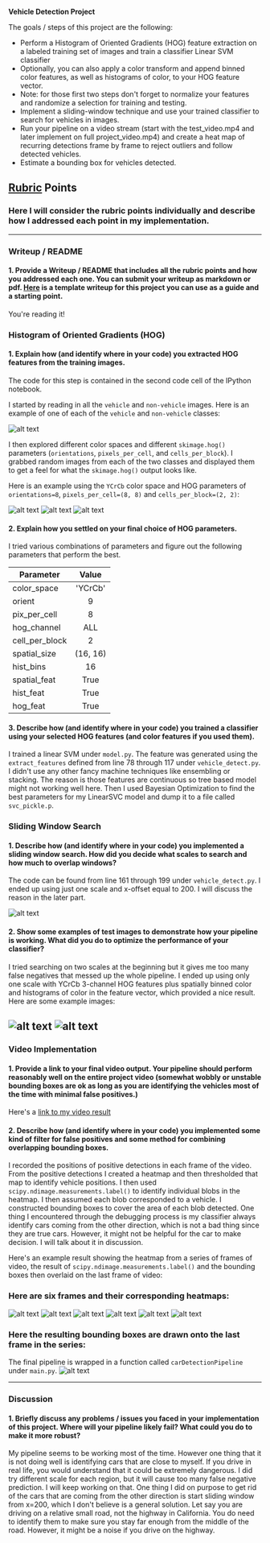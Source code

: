 
**Vehicle Detection Project**

The goals / steps of this project are the following:

* Perform a Histogram of Oriented Gradients (HOG) feature extraction on a labeled training set of images and train a classifier Linear SVM classifier
* Optionally, you can also apply a color transform and append binned color features, as well as histograms of color, to your HOG feature vector.
* Note: for those first two steps don't forget to normalize your features and randomize a selection for training and testing.
* Implement a sliding-window technique and use your trained classifier to search for vehicles in images.
* Run your pipeline on a video stream (start with the test_video.mp4 and later implement on full project_video.mp4) and create a heat map of recurring detections frame by frame to reject outliers and follow detected vehicles.
* Estimate a bounding box for vehicles detected.

[//]: # (Image References)
[image1]: ./examples/car_vs_car.png
[image2]: ./examples/HOG.png
[image3]: ./examples/sliding_windows.jpg
[image4]: ./examples/sliding_window.jpg
[image5]: ./examples/bboxes_and_heat.png
[image6]: ./examples/labels_map.png
[image7]: ./examples/output_bboxes.png
[video1]: ./project_video.mp4

## [Rubric](https://review.udacity.com/#!/rubrics/513/view) Points
### Here I will consider the rubric points individually and describe how I addressed each point in my implementation.  

---
### Writeup / README

#### 1. Provide a Writeup / README that includes all the rubric points and how you addressed each one.  You can submit your writeup as markdown or pdf.  [Here](https://github.com/udacity/CarND-Vehicle-Detection/blob/master/writeup_template.md) is a template writeup for this project you can use as a guide and a starting point.  

You're reading it!

### Histogram of Oriented Gradients (HOG)

#### 1. Explain how (and identify where in your code) you extracted HOG features from the training images.

The code for this step is contained in the second code cell of the IPython notebook.

I started by reading in all the `vehicle` and `non-vehicle` images.  Here is an example of one of each of the `vehicle` and `non-vehicle` classes:

![alt text][image1]

I then explored different color spaces and different `skimage.hog()` parameters (`orientations`, `pixels_per_cell`, and `cells_per_block`).  I grabbed random images from each of the two classes and displayed them to get a feel for what the `skimage.hog()` output looks like.

Here is an example using the `YCrCb` color space and HOG parameters of `orientations=8`, `pixels_per_cell=(8, 8)` and `cells_per_block=(2, 2)`:


![alt text](./examples/HOG_1.png)
![alt text](./examples/HOG_2.png)
![alt text](./examples/HOG_3.png)

#### 2. Explain how you settled on your final choice of HOG parameters.

I tried various combinations of parameters and figure out the following parameters that perform the best.

| Parameter        | Value           |
| ------------- |:-------------:|
|color_space    | 'YCrCb'|
|orient         |   9    |
|pix_per_cell   |   8    |
|hog_channel    |   ALL  |
|cell_per_block |   2    |
|spatial_size   | (16, 16)|
|hist_bins      |   16    |
|spatial_feat   |   True  |
|hist_feat      |   True  |
|hog_feat       |   True  |


#### 3. Describe how (and identify where in your code) you trained a classifier using your selected HOG features (and color features if you used them).

I trained a linear SVM under `model.py`. The feature was generated using the `extract_features` defined from line 78 through 117 under `vehicle_detect.py`. I didn't use any other fancy machine techniques like ensembling or stacking. The reason is those features are continuous so tree based model might not working well here. Then I used Bayesian Optimization to find the best parameters for my LinearSVC model and dump it to a file called `svc_pickle.p`.

### Sliding Window Search

#### 1. Describe how (and identify where in your code) you implemented a sliding window search.  How did you decide what scales to search and how much to overlap windows?

The code can be found from line 161 through 199 under `vehicle_detect.py`. I ended up using just one scale and x-offset equal to 200. I will discuss the reason in the later part.

![alt text](examples/sliding_window.png)

#### 2. Show some examples of test images to demonstrate how your pipeline is working.  What did you do to optimize the performance of your classifier?

I tried searching on two scales at the beginning but it gives me too many false negatives that messed up the whole pipeline. I ended up using only one scale with YCrCb 3-channel HOG features plus spatially binned color and histograms of color in the feature vector, which provided a nice result.  Here are some example images:

![alt text](examples/good_example_1.png)
![alt text](examples/good_example_2.png)
---

### Video Implementation

#### 1. Provide a link to your final video output.  Your pipeline should perform reasonably well on the entire project video (somewhat wobbly or unstable bounding boxes are ok as long as you are identifying the vehicles most of the time with minimal false positives.)
Here's a [link to my video result](./project_video_out.mp4)


#### 2. Describe how (and identify where in your code) you implemented some kind of filter for false positives and some method for combining overlapping bounding boxes.

I recorded the positions of positive detections in each frame of the video.  From the positive detections I created a heatmap and then thresholded that map to identify vehicle positions.  I then used `scipy.ndimage.measurements.label()` to identify individual blobs in the heatmap.  I then assumed each blob corresponded to a vehicle.  I constructed bounding boxes to cover the area of each blob detected. One thing I encountered through the debugging process is my classifier always identify cars coming from the other direction, which is not a bad thing since they are true cars. However, it might not be helpful for the car to make decision. I will talk about it in discussion.

Here's an example result showing the heatmap from a series of frames of video, the result of `scipy.ndimage.measurements.label()` and the bounding boxes then overlaid on the last frame of video:

### Here are six frames and their corresponding heatmaps:

![alt text](examples/heat_1.png)
![alt text](examples/heat_2.png)
![alt text](examples/heat_3.png)
![alt text](examples/heat_4.png)
![alt text](examples/heat_5.png)
![alt text](examples/heat_6.png)

### Here the resulting bounding boxes are drawn onto the last frame in the series:
The final pipeline is wrapped in a function called `carDetectionPipeline` under `main.py`.
![alt text](./examples/final_frame.png)


---

### Discussion

#### 1. Briefly discuss any problems / issues you faced in your implementation of this project.  Where will your pipeline likely fail?  What could you do to make it more robust?

My pipeline seems to be working most of the time. However one thing that it is not doing well is identifying cars that are close to myself. If you drive in real life, you would understand that it could be extremely dangerous. I did try different scale for each region, but it will cause too many false negative prediction. I will keep working on that. One thing I did on purpose to get rid of the cars that are coming from the other direction is start sliding window from x=200, which I don't believe is a general solution. Let say you are driving on a relative small road, not the highway in California. You do need to identify them to make sure you stay far enough from the middle of the road. However, it might be a noise if you drive on the highway.
